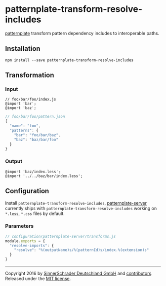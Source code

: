 # patternplate-transform-resolve-includes

[patternplate](/sinnerschrader/patternplate)
transform pattern dependency includes to interoperable paths.

## Installation

```shell
npm install --save patternplate-transform-resolve-includes
```

## Transformation

### Input

```less
// foo/bar/foo/index.js
@import 'bar';
@import 'baz';
```

```js
// foo/bar/foo/pattern.json
{
  "name": "foo",
  "patterns": {
    "bar": "foo/bar/baz",
    "baz": "baz/bar/foo"
  }
}
```

### Output

```less
@import 'baz/index.less';
@import '../../baz/bar/index.less';
```

## Configuration

Install `patternplate-transform-resolve-includes`,
[patternplate-server](sinnerschrader/patternplate)
currently ships with `patternplate-transform-resolve-includes`
working on `*.less`, `*.css` files by default.

### Parameters

```js
// configuration/patternplate-server/transforms.js
module.exports = {
  "resolve-imports": {
    "resolve": "%(outputName)s/%(patternId)s/index.%(extension)s"
  }
}
```

---

Copyright 2016 by
[SinnerSchrader Deutschland GmbH](https://github.com/sinnerschrader)
and [contributors](./graphs/contributors).
Released under the [MIT license]('./license.md').
